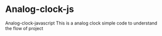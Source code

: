 # Analog-clock-js
Analog-clock-javascript
This is a analog clock 
simple code to understand the flow of project
